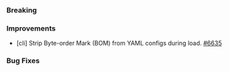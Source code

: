 ### Breaking


### Improvements

- [cli] Strip Byte-order Mark (BOM) from YAML configs during load.
  [#6635](https://github.com/pulumi/pulumi/pull/6635)

### Bug Fixes


